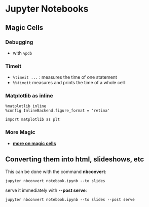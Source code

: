 # Jupyter Notebooks

## Magic Cells
### Debugging
- with `%pdb`

### Timeit
- `%timeit ...` : measures the time of one statement
- `%%timeit` measures and prints the time of a whole cell

### Matplotlib as inline
```
%matplotlib inline
%config InlineBackend.figure_format = 'retina'

import matplotlib as plt
```

### More Magic
- [**more on magic cells**](http://ipython.readthedocs.io/en/stable/interactive/magics.html)

## Converting them into html, slideshows, etc 
This can be done with the command **nbconvert**:
```
jupyter nbconvert notebook.ipynb --to slides
```

serve it immediately with **--post serve**:
```
jupyter nbconvert notebook.ipynb --to slides --post serve
```

